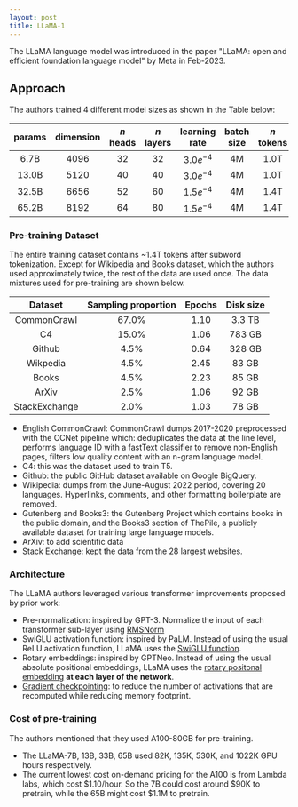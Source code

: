 ```yaml
---
layout: post
title: LLaMA-1
---
```


The LLaMA language model was introduced in the paper "LLaMA: open and efficient foundation language model" by Meta in Feb-2023.

## Approach

The authors trained 4 different model sizes as shown in the Table below:

| params | dimension | $n$ heads | $n$ layers | learning rate | batch size | $n$ tokens |
|:-:|:-:|:-:|:-:|:-:|:-:|:-:|
|6.7B | 4096 | 32 | 32 | $3.0e^{-4}$ | 4M | 1.0T |
|13.0B | 5120 | 40 | 40 | $3.0e^{-4}$ | 4M | 1.0T |
|32.5B | 6656 | 52 | 60 | $1.5e^{-4}$ | 4M | 1.4T |
|65.2B | 8192 | 64 | 80 | $1.5e^{-4}$ | 4M | 1.4T |

### Pre-training Dataset
The entire training dataset contains ~1.4T tokens after subword tokenization. Except for Wikipedia and Books dataset, which the authors used approximately twice, the rest of the data are used once. The data mixtures used for pre-training are shown below.

| Dataset | Sampling proportion | Epochs | Disk size | 
|:-:|:-:|:-:|:-:|
| CommonCrawl | 67.0% | 1.10 | 3.3 TB | 
| C4 | 15.0% | 1.06 | 783 GB |
|Github | 4.5% | 0.64 | 328 GB|
|Wikpedia | 4.5% | 2.45 | 83 GB|
|Books | 4.5% | 2.23 | 85 GB|
|ArXiv | 2.5% | 1.06 | 92 GB|
|StackExchange | 2.0% | 1.03 | 78 GB|

* English CommonCrawl: CommonCrawl dumps 2017-2020 preprocessed with the CCNet pipeline which: deduplicates the data at the line level, performs language ID with a fastText classifier to remove non-English pages, filters low quality content with an n-gram language model.
* C4: this was the dataset used to train T5.
* Github: the public GitHub dataset available on Google BigQuery.
* Wikipedia: dumps from the June-August 2022 period, covering 20 languages. Hyperlinks, comments, and other formatting boilerplate are removed.
* Gutenberg and Books3: the Gutenberg Project which contains books in the public domain, and the Books3 section of ThePile, a publicly available dataset for training large language models.
* ArXiv: to add scientific data
* Stack Exchange: kept the data from the 28 largest websites.

### Architecture
The LLaMA authors leveraged various transformer improvements proposed by prior work:
* Pre-normalization: inspired by GPT-3. Normalize the input of each transformer sub-layer using [RMSNorm](techniques-to-enable-deep-nn#root-mean-square-layer-normalization-rmsnorm)
* SwiGLU activation function: inspired by PaLM. Instead of using the usual ReLU activation function, LLaMA uses the [SwiGLU function](activation-functions#swish-gated-linear-unit-swiglusilu).
* Rotary embeddings: inspired by GPTNeo. Instead of using the usual absolute positional embeddings, LLaMA uses the [rotary positonal embedding](https://chanys.github.io/rotary-position-embedding/) **at each layer of the network**.
* [Gradient checkpointing](https://chanys.github.io/gradient-checkpointing/): to reduce the number of activations that are recomputed while reducing memory footprint.

### Cost of pre-training
The authors mentioned that they used A100-80GB for pre-training. 
* The LLaMA-7B, 13B, 33B, 65B used 82K, 135K, 530K, and 1022K GPU hours respectively. 
* The current lowest cost on-demand pricing for the A100 is from Lambda labs, which cost \$1.10/hour. So the 7B could cost around \$90K to pretrain, while the 65B might cost \$1.1M to pretrain.
